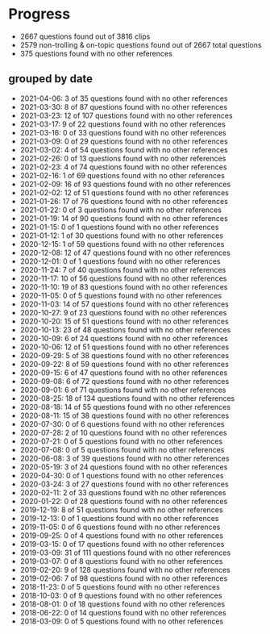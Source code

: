 # Progress
* 2667 questions found out of 3816 clips
* 2579 non-trolling & on-topic questions found out of 2667 total questions
* 375 questions found with no other references
## grouped by date
* 2021-04-06: 3 of 35 questions found with no other references
* 2021-03-30: 8 of 87 questions found with no other references
* 2021-03-23: 12 of 107 questions found with no other references
* 2021-03-17: 9 of 22 questions found with no other references
* 2021-03-16: 0 of 33 questions found with no other references
* 2021-03-09: 0 of 29 questions found with no other references
* 2021-03-02: 4 of 54 questions found with no other references
* 2021-02-26: 0 of 13 questions found with no other references
* 2021-02-23: 4 of 74 questions found with no other references
* 2021-02-16: 1 of 69 questions found with no other references
* 2021-02-09: 16 of 93 questions found with no other references
* 2021-02-02: 12 of 51 questions found with no other references
* 2021-01-26: 17 of 76 questions found with no other references
* 2021-01-22: 0 of 3 questions found with no other references
* 2021-01-19: 14 of 90 questions found with no other references
* 2021-01-15: 0 of 1 questions found with no other references
* 2021-01-12: 1 of 30 questions found with no other references
* 2020-12-15: 1 of 59 questions found with no other references
* 2020-12-08: 12 of 47 questions found with no other references
* 2020-12-01: 0 of 1 questions found with no other references
* 2020-11-24: 7 of 40 questions found with no other references
* 2020-11-17: 10 of 56 questions found with no other references
* 2020-11-10: 19 of 83 questions found with no other references
* 2020-11-05: 0 of 5 questions found with no other references
* 2020-11-03: 14 of 57 questions found with no other references
* 2020-10-27: 9 of 23 questions found with no other references
* 2020-10-20: 15 of 51 questions found with no other references
* 2020-10-13: 23 of 48 questions found with no other references
* 2020-10-09: 6 of 24 questions found with no other references
* 2020-10-06: 12 of 51 questions found with no other references
* 2020-09-29: 5 of 38 questions found with no other references
* 2020-09-22: 8 of 59 questions found with no other references
* 2020-09-15: 6 of 47 questions found with no other references
* 2020-09-08: 6 of 72 questions found with no other references
* 2020-09-01: 6 of 71 questions found with no other references
* 2020-08-25: 18 of 134 questions found with no other references
* 2020-08-18: 14 of 55 questions found with no other references
* 2020-08-11: 15 of 38 questions found with no other references
* 2020-07-30: 0 of 6 questions found with no other references
* 2020-07-28: 2 of 10 questions found with no other references
* 2020-07-21: 0 of 5 questions found with no other references
* 2020-07-08: 0 of 5 questions found with no other references
* 2020-06-08: 3 of 39 questions found with no other references
* 2020-05-19: 3 of 24 questions found with no other references
* 2020-04-30: 0 of 1 questions found with no other references
* 2020-03-24: 3 of 27 questions found with no other references
* 2020-02-11: 2 of 33 questions found with no other references
* 2020-01-22: 0 of 28 questions found with no other references
* 2019-12-19: 8 of 51 questions found with no other references
* 2019-12-13: 0 of 1 questions found with no other references
* 2019-11-05: 0 of 6 questions found with no other references
* 2019-09-25: 0 of 4 questions found with no other references
* 2019-03-15: 0 of 17 questions found with no other references
* 2019-03-09: 31 of 111 questions found with no other references
* 2019-03-07: 0 of 8 questions found with no other references
* 2019-02-20: 9 of 128 questions found with no other references
* 2019-02-06: 7 of 98 questions found with no other references
* 2018-11-23: 0 of 5 questions found with no other references
* 2018-10-03: 0 of 9 questions found with no other references
* 2018-08-01: 0 of 18 questions found with no other references
* 2018-06-22: 0 of 14 questions found with no other references
* 2018-03-09: 0 of 5 questions found with no other references
